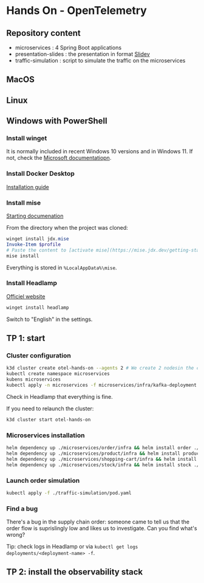 # Hands On - OpenTelemetry

## Repository content

- microservices : 4 Spring Boot applications
- presentation-slides : the presentation in format [Slidev](https://sli.dev/)
- traffic-simulation : script to simulate the traffic on the microservices

## MacOS

## Linux

## Windows with PowerShell

### Install winget

It is normally included in recent Windows 10 versions and in Windows 11. If not, check the [Microsoft documentatiopn](https://learn.microsoft.com/fr-fr/windows/package-manager/winget/).

### Install Docker Desktop

[Installation guide](https://docs.docker.com/desktop/setup/install/windows-install/)

### Install mise

[Starting documenation](https://mise.jdx.dev/getting-started.html)

From the directory when the project was cloned:

```powershell
winget install jdx.mise
Invoke-Item $profile
# Paste the content to [activate mise](https://mise.jdx.dev/getting-started.html#activate-mise)
mise install
```

Everything is stored in `%LocalAppData%\mise`.

### Install Headlamp

[Officiel website](https://headlamp.dev/)

```powershell
winget install headlamp
```

Switch to "English" in the settings.

## TP 1: start

### Cluster configuration

```sh
k3d cluster create otel-hands-on --agents 2 # We create 2 nodesin the cluster to have "some power"
kubectl create namespace microservices
kubens microservices
kubectl apply -n microservices -f microservices/infra/kafka-deployment.yaml
```

Check in Headlamp that everything is fine.

If you need to relaunch the cluster:

```sh
k3d cluster start otel-hands-on
```

### Microservices installation

```sh
helm dependency up ./microservices/order/infra && helm install order ./microservices/order/infra
helm dependency up ./microservices/product/infra && helm install product ./microservices/product/infra
helm dependency up ./microservices/shopping-cart/infra && helm install shopping-cart ./microservices/shopping-cart/infra
helm dependency up ./microservices/stock/infra && helm install stock ./microservices/stock/infra
```

### Launch order simulation

```sh
kubectl apply -f ./traffic-simulation/pod.yaml
```

### Find a bug

There's a bug in the supply chain order: someone came to tell us that the order flow is suprislingly low and likes us to investigate. Can you find what's wrong?

Tip: check logs in Headlamp or via `kubectl get logs deployments/<deployment-name> -f`.

## TP 2: install the observability stack
